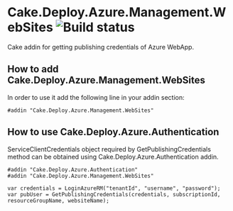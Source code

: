 # Cake.Deploy.Azure.Management.WebSites ![Build status](https://ci.appveyor.com/api/projects/status/github/ObjectivityLtd/Cake.Deploy.Azure.Management.WebSites?svg=true)
Cake addin for getting publishing credentials of Azure WebApp. 

## How to add Cake.Deploy.Azure.Management.WebSites
In order to use it add the following line in your addin section:
```cake
#addin "Cake.Deploy.Azure.Management.WebSites"
```

## How to use Cake.Deploy.Azure.Authentication
ServiceClientCredentials object required by GetPublishingCredentials method can be obtained using Cake.Deploy.Azure.Authentication addin.

```cake
#addin "Cake.Deploy.Azure.Authentication"
#addin "Cake.Deploy.Azure.Management.WebSites"

var credentials = LoginAzureRM("tenantId", "username", "password");
var pubUser = GetPublishingCredentials(credentials, subscriptionId, resourceGroupName, websiteName);
```
